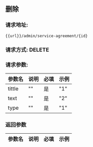 ## 删除
### 请求地址:
```
{{url}}/admin/service-agreement/{id}
```
### 请求方式: DELETE  
### 请求参数:  

|参数名|说明|必填|示例|  
 |---|---|---|---|  
|tittle|""|是|"1"|  
|text|""|是|"2"|  
|type|""|是|"1"|  
### 返回参数  

|参数名|说明|必填|示例|  
 |---|---|---|---|  
